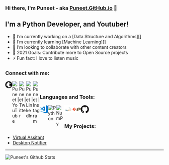 ### Hi there, I'm Puneet - aka [Puneet.GitHub.io][website] 👋

## I'm a Python Developer, and Youtuber!
- 🔭 I’m currently working on a [Data Structure and Algorithms][]
- 🌱 I’m currently learning [Machine Learning][]
- 👯 I’m looking to collaborate with other content creators
- 🥅 2021 Goals: Contribute more to Open Source projects
- ⚡ Fun fact: I love to listen music

### Connect with me:

[<img align="left" alt="https://puneet4840.github.io/PuneeT.github.io/" width="22px" src="https://raw.githubusercontent.com/iconic/open-iconic/master/svg/globe.svg" />][website]
[<img align="left" alt="Puneet | YouTube" width="22px" src="https://cdn.jsdelivr.net/npm/simple-icons@v3/icons/youtube.svg" />][youtube]
[<img align="left" alt="Puneet | Twitter" width="22px" src="https://cdn.jsdelivr.net/npm/simple-icons@v3/icons/twitter.svg" />][twitter]
[<img align="left" alt="Puneet | LinkedIn" width="22px" src="https://cdn.jsdelivr.net/npm/simple-icons@v3/icons/linkedin.svg" />][linkedin]
[<img align="left" alt="Puneet | Instagram" width="22px" src="https://cdn.jsdelivr.net/npm/simple-icons@v3/icons/instagram.svg" />][instagram]

<br />

### Languages and Tools:

[<img align="left" alt="Visual Studio Code" width="26px" src="https://raw.githubusercontent.com/github/explore/80688e429a7d4ef2fca1e82350fe8e3517d3494d/topics/visual-studio-code/visual-studio-code.png" />][website]
[<img align="left" alt="Python" width="26px" src="https://www.python.org/static/community_logos/python-logo-master-v3-TM-flattened.png" />][website]
[<img align="left" alt="NumPy" width="26px" src="https://upload.wikimedia.org/wikipedia/commons/thumb/1/1a/NumPy_logo.svg/775px-NumPy_logo.svg.png" />][website]
[<img align="left" alt="MySQL" width="26px" src="https://raw.githubusercontent.com/github/explore/80688e429a7d4ef2fca1e82350fe8e3517d3494d/topics/mysql/mysql.png" />][website]
[<img align="left" alt="Git" width="26px" src="https://raw.githubusercontent.com/github/explore/80688e429a7d4ef2fca1e82350fe8e3517d3494d/topics/git/git.png" />][website]
[<img align="left" alt="GitHub" width="26px" src="https://raw.githubusercontent.com/github/explore/78df643247d429f6cc873026c0622819ad797942/topics/github/github.png" />][website]

<br />
<br />

### My Projects:
-  [Virtual Assitant][Project1]
-  [Desktop Notifier][Project2]

---

<img align="left" alt="Puneet's Github Stats" src="https://github-readme-stats.vercel.app/api?username=puneet4840&show_icons=true&hide_border=true" />

[website]: https://puneet4840.github.io/PuneeT.github.io/
[twitter]: https://twitter.com/Puneet77948824
[youtube]: https://www.youtube.com/channel/UC4kv5ympWVzDFWhnhadRB5A
[instagram]: https://www.instagram.com/aarush890
[linkedin]: https://www.linkedin.com/in/puneet-kumar-0916271a3
[Project1 ]: https://github.com/puneet4840/Vitual-Assitant 
[Project2 ]: https://github.com/puneet4840/Desktop-Notifier
